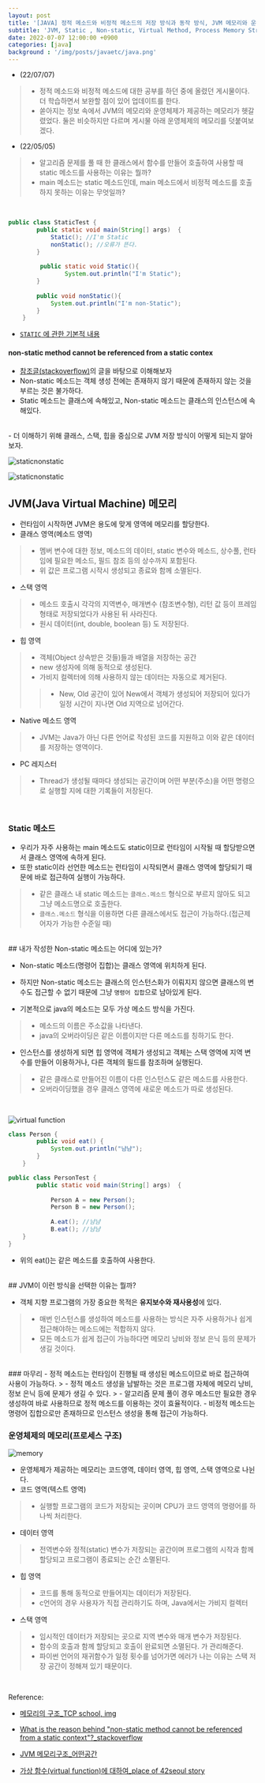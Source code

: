 ```yaml
---
layout: post
title: '[JAVA] 정적 메소드와 비정적 메소드의 저장 방식과 동작 방식, JVM 메모리와 운영체제 메모리'
subtitle: 'JVM, Static , Non-static, Virtual Method, Process Memory Structure'
date: 2022-07-07 12:00:00 +0900
categories: [java]
background : '/img/posts/javaetc/java.png'
---
```

 
 
- (22/07/07)
> - 정적 메소드와 비정적 메소드에 대한 공부를 하던 중에 올렸던 게시물이다. 더 학습하면서 보완할 점이 있어 업데이트를 한다. 
> - 쏟아지는 정보 속에서 JVM의 메모리와 운영체제가 제공하는 메모리가 헷갈렸었다. 둘은 비슷하지만 다르며 게시물 아래 운영체제의 메모리를 덧붙여보겠다.
- (22/05/05)
> - 알고리즘 문제를 풀 때 한 클래스에서 함수를 만들어 호출하여 사용할 때 static 메소드를 사용하는 이유는 뭘까?
> - main 메소드는 static 메소드인데, main 메소드에서 비정적 메소드를 호출하지 못하는 이유는 무엇일까?


<BR>

```java
public class StaticTest {
		public static void main(String[] args)  {
			Static(); //I'm Static
			nonStatic(); //오류가 뜬다.
        }
        
		 public static void Static(){
	        	System.out.println("I'm Static");
	    }
		
        public void nonStatic(){
        	System.out.println("I'm non-Static");
        }
    }
```

- [`STATIC` 에 관한 기본적 내용](https://ddungi.github.io/java/2022/04/12/static/)

#### non-static method cannot be referenced from a static contex

- <a href="#target">참조글(stackoverflow)</a>의 글을 바탕으로 이해해보자
- Non-static 메소드는 객체 생성 전에는 존재하지 않기 때문에 존재하지 않는 것을 부르는 것은 불가하다. 
- Static 메소드는 클래스에 속해있고, Non-static 메소드는 클래스의 인스턴스에 속해있다. 

<br>
- 더 이해하기 위해 클래스, 스택, 힙을 중심으로 JVM 저장 방식이 어떻게 되는지 알아보자.

<br>

![staticnonstatic](/img/posts/javaetc/staticnonstatic1.png)

![staticnonstatic](/img/posts/javaetc/staticnonstatic2.png)

## JVM(Java Virtual Machine) 메모리
 
- 런타임이 시작하면 JVM은 용도에 맞게 영역에 메모리를 할당한다.
- 클래스 영역(메소드 영역) 
> - 멤버 변수에 대한 정보, 메소드의 데이터, static 변수와 메소드, 상수풀, 런타임에  필요한 메소드, 필드 참조 등의 상수까지 포함된다.
> - 위 값은 프로그램 시작시 생성되고 종료와 함께 소멸된다.
- 스택 영역
> -  메소드 호출시 각각의 지역변수, 매개변수 (참조변수형), 리턴 값 등이 프레임 형태로 저장되었다가 사용된 뒤 사라진다.
> - 원시 데이터(int, double, boolean 등) 도 저장된다.
- 힙 영역 
> - 객체(Object 상속받은 것들)들과 배열을 저장하는 공간
> - new 생성자에 의해 동적으로 생성된다. 
> - 가비지 컬렉터에 의해 사용하지 않는 데이터는 자동으로 제거된다. 
> > - New, Old 공간이 있어 New에서 객체가 생성되어 저장되어 있다가 일정 시간이 지나면 Old 지역으로 넘어간다.
- Native 메소드 영역
> - JVM는 Java가 아닌 다른 언어로 작성된 코드를 지원하고 이와 같은 데이터를 저장하는 영역이다.
- PC 레지스터
> - Thread가 생성될 때마다 생성되는 공간이며 어떤 부분(주소)을 어떤 명령으로 실행할 지에 대한 기록들이 저장된다.
  
<br>

### Static 메소드

- 우리가 자주 사용하는 main 메소드도 static이므로 런타임이 시작될 때 할당받으면서 클래스 영역에 속하게 된다.
- 또한 static이라 선언한 메소드는 런타임이 시작되면서 클래스 영역에 할당되기 때문에 바로 접근하여 실행이 가능하다.
> - 같은 클래스 내 static 메소드는 `클래스.메소드` 형식으로 부르지 않아도 되고 그냥 메소드명으로 호출한다. 
> - `클래스.메소드` 형식을 이용하면 다른 클래스에서도 접근이 가능하다.(접근제어자가 가능한 수준일 때)

<br>
## 내가 작성한 Non-static 메소드는 어디에 있는가?

- Non-static 메소드(명령어 집합)는 클래스 영역에 위치하게 된다.
- 하지만 Non-static 메소드는 클래스의 인스턴스화가 이뤄지지 않으면 클래스의 변수도 접근할 수 없기 때문에 그냥 `명령어 집합`으로 남아있게 된다.

- 기본적으로 java의 메소드는 모두 가상 메소드 방식을 가진다.
> - 메소드의 이름은 주소값을 나타낸다. 
> - java의 오버라이딩은 같은 이름이지만 다른 메소드를 칭하기도 한다.


- 인스턴스를 생성하게 되면 힙 영역에 객체가 생성되고 객체는 스택 영역에 지역 변수를 만들어 이용하거나, 다른 객체의 필드를 참조하며 실행된다. 
> - 같은 클래스로 만들어진 이름이 다른 인스턴스도 같은 메소드를 사용한다.  
> - 오버라이딩했을 경우 클래스 영역에 새로운 메소드가 따로 생성된다.

<br>

![virtual function](/img/posts/javaetc/virtualfunc.png)


```java
class Person {
		public void eat() {
			System.out.println("냠냠");
		}
	}

public class PersonTest {
		public static void main(String[] args)  {
			
			Person A = new Person();
			Person B = new Person();
			
			A.eat(); //냠냠
			B.eat(); //냠냠
    }
}
```

- 위의 eat()는 같은 메소드를 호출하여 사용한다. 

<br>
## JVM이 이런 방식을 선택한 이유는 뭘까?

- 객체 지향 프로그램의 가장 중요한 목적은 **유지보수와 재사용성**에 있다.
> - 매번 인스턴스를 생성하여 메소드를 사용하는 방식은 자주 사용하거나 쉽게 접근해야하는 메소드에는 적합하지 않다.
> - 모든 메소드가 쉽게 접근이 가능하다면 메모리 낭비와 정보 은닉 등의 문제가 생길 것이다.

<br>
### 마무리
- 정적 메소드는 런타임이 진행될 때 생성된 메소드이므로 바로 접근하여 사용이 가능하다.
> - 정적 메소드 생성을 남발하는 것은 프로그램 자체에 메모리 낭비, 정보 은닉 등에 문제가 생길 수 있다. 
> - 알고리즘 문제 풀이 경우 메소드만 필요한 경우 생성하여 바로 사용하므로 정적 메소드를 이용하는 것이 효율적이다.
- 비정적 메소드는 명령어 집합으로만 존재하므로 인스턴스 생성을 통해 접근이 가능하다.

<br>

### 운영체제의 메모리(프로세스 구조)

![memory](/img/posts/cs/memory.png)

- 운영체제가 제공하는 메모리는 코드영역, 데이터 영역, 힙 영역, 스택 영역으로 나뉜다.
- 코드 영역(텍스트 영역)
> - 실행할 프로그램의 코드가 저장되는 곳이며 CPU가 코드 영역의 명령어를 하나씩 처리한다.

- 데이터 영역
> - 전역변수와 정적(static) 변수가 저장되는 공간이며 프로그램의 시작과 함께 할당되고 프로그램이 종료되는 순간 소멸된다.
- 힙 영역
> - 코드를 통해 동적으로 만들어지는 데이터가 저장된다. 
> - c언어의 경우 사용자가 직접 관리하기도 하며, Java에서는 가비지 컬렉터
- 스택 영역
> - 임시적인 데이터가 저장되는 곳으로 지역 변수와 매개 변수가 저장된다.
> - 함수의 호출과 함께 할당되고 호출이 완료되면 소멸된다.
가 관리해준다.
> - 파이썬 언어의 재귀함수가 일정 횟수를 넘어가면 에러가 나는 이유는 스택 저장 공간이 정해져 있기 때문이다.

<br>

Reference:
- [메모리의 구조_TCP school, img](http://www.tcpschool.com/c/c_memory_structure)
 
- [What is the reason behind "non-static method cannot be referenced from a static context"?_stackoverflow](https://stackoverflow.com/questions/290884/what-is-the-reason-behind-non-static-method-cannot-be-referenced-from-a-static) <a id='target'></a>
- [JVM 메모리구조_어떤공간](https://huelet.tistory.com/entry/JVM-%EB%A9%94%EB%AA%A8%EB%A6%AC%EA%B5%AC%EC%A1%B0)
- [가상 함수(virtual function)에 대하여_place of 42seoul story](https://42place.innovationacademy.kr/archives/8728)
